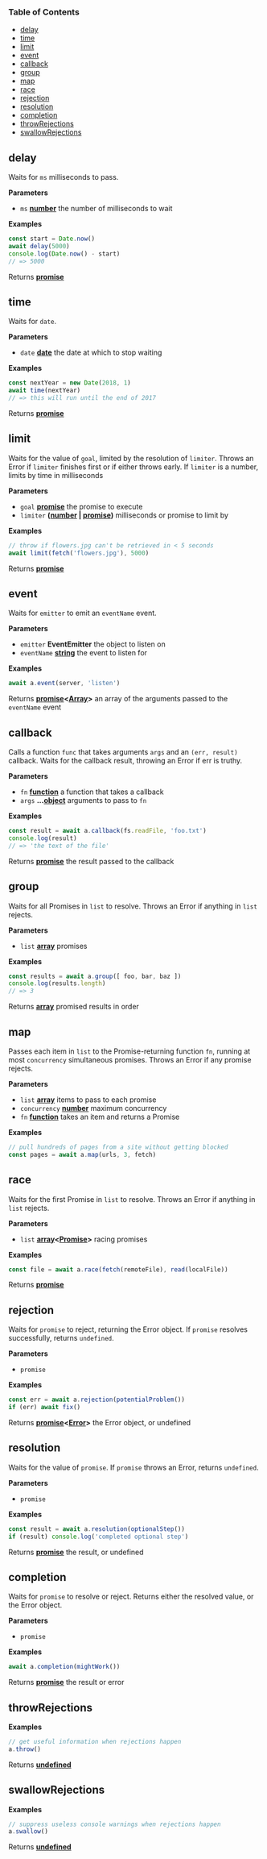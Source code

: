 <!-- Generated by documentation.js. Update this documentation by updating the source code. -->

### Table of Contents

-   [delay](#delay)
-   [time](#time)
-   [limit](#limit)
-   [event](#event)
-   [callback](#callback)
-   [group](#group)
-   [map](#map)
-   [race](#race)
-   [rejection](#rejection)
-   [resolution](#resolution)
-   [completion](#completion)
-   [throwRejections](#throwrejections)
-   [swallowRejections](#swallowrejections)

## delay

Waits for `ms` milliseconds to pass.

**Parameters**

-   `ms` **[number](https://developer.mozilla.org/en-US/docs/Web/JavaScript/Reference/Global_Objects/Number)** the number of milliseconds to wait

**Examples**

```javascript
const start = Date.now()
await delay(5000)
console.log(Date.now() - start)
// => 5000
```

Returns **[promise](https://developer.mozilla.org/en-US/docs/Web/JavaScript/Reference/Global_Objects/Promise)** 

## time

Waits for `date`.

**Parameters**

-   `date` **[date](https://developer.mozilla.org/en-US/docs/Web/JavaScript/Reference/Global_Objects/Date)** the date at which to stop waiting

**Examples**

```javascript
const nextYear = new Date(2018, 1)
await time(nextYear)
// => this will run until the end of 2017
```

Returns **[promise](https://developer.mozilla.org/en-US/docs/Web/JavaScript/Reference/Global_Objects/Promise)** 

## limit

Waits for the value of `goal`, limited by the resolution of `limiter`.
Throws an Error if `limiter` finishes first or if either throws early.
If `limiter` is a number, limits by time in milliseconds

**Parameters**

-   `goal` **[promise](https://developer.mozilla.org/en-US/docs/Web/JavaScript/Reference/Global_Objects/Promise)** the promise to execute
-   `limiter` **([number](https://developer.mozilla.org/en-US/docs/Web/JavaScript/Reference/Global_Objects/Number) \| [promise](https://developer.mozilla.org/en-US/docs/Web/JavaScript/Reference/Global_Objects/Promise))** milliseconds or promise to limit by

**Examples**

```javascript
// throw if flowers.jpg can't be retrieved in < 5 seconds
await limit(fetch('flowers.jpg'), 5000)
```

Returns **[promise](https://developer.mozilla.org/en-US/docs/Web/JavaScript/Reference/Global_Objects/Promise)** 

## event

Waits for `emitter` to emit an `eventName` event.

**Parameters**

-   `emitter` **EventEmitter** the object to listen on
-   `eventName` **[string](https://developer.mozilla.org/en-US/docs/Web/JavaScript/Reference/Global_Objects/String)** the event to listen for

**Examples**

```javascript
await a.event(server, 'listen')
```

Returns **[promise](https://developer.mozilla.org/en-US/docs/Web/JavaScript/Reference/Global_Objects/Promise)&lt;[Array](https://developer.mozilla.org/en-US/docs/Web/JavaScript/Reference/Global_Objects/Array)>** an array of the arguments passed to the `eventName` event

## callback

Calls a function `func` that takes arguments `args` and an `(err, result)` callback.
Waits for the callback result, throwing an Error if err is truthy.

**Parameters**

-   `fn` **[function](https://developer.mozilla.org/en-US/docs/Web/JavaScript/Reference/Statements/function)** a function that takes a callback
-   `args` **...[object](https://developer.mozilla.org/en-US/docs/Web/JavaScript/Reference/Global_Objects/Object)** arguments to pass to `fn`

**Examples**

```javascript
const result = await a.callback(fs.readFile, 'foo.txt')
console.log(result)
// => 'the text of the file'
```

Returns **[promise](https://developer.mozilla.org/en-US/docs/Web/JavaScript/Reference/Global_Objects/Promise)** the result passed to the callback

## group

Waits for all Promises in `list` to resolve.
Throws an Error if anything in `list` rejects.

**Parameters**

-   `list` **[array](https://developer.mozilla.org/en-US/docs/Web/JavaScript/Reference/Global_Objects/Array)** promises

**Examples**

```javascript
const results = await a.group([ foo, bar, baz ])
console.log(results.length)
// => 3
```

Returns **[array](https://developer.mozilla.org/en-US/docs/Web/JavaScript/Reference/Global_Objects/Array)** promised results in order

## map

Passes each item in `list` to the Promise-returning function `fn`,
running at most `concurrency` simultaneous promises.
Throws an Error if any promise rejects.

**Parameters**

-   `list` **[array](https://developer.mozilla.org/en-US/docs/Web/JavaScript/Reference/Global_Objects/Array)** items to pass to each promise
-   `concurrency` **[number](https://developer.mozilla.org/en-US/docs/Web/JavaScript/Reference/Global_Objects/Number)** maximum concurrency
-   `fn` **[function](https://developer.mozilla.org/en-US/docs/Web/JavaScript/Reference/Statements/function)** takes an item and returns a Promise

**Examples**

```javascript
// pull hundreds of pages from a site without getting blocked
const pages = await a.map(urls, 3, fetch)
```

## race

Waits for the first Promise in `list` to resolve.
Throws an Error if anything in `list` rejects.

**Parameters**

-   `list` **[array](https://developer.mozilla.org/en-US/docs/Web/JavaScript/Reference/Global_Objects/Array)&lt;[Promise](https://developer.mozilla.org/en-US/docs/Web/JavaScript/Reference/Global_Objects/Promise)>** racing promises

**Examples**

```javascript
const file = await a.race(fetch(remoteFile), read(localFile))
```

Returns **[promise](https://developer.mozilla.org/en-US/docs/Web/JavaScript/Reference/Global_Objects/Promise)** 

## rejection

Waits for `promise` to reject, returning the Error object.
If `promise` resolves successfully, returns `undefined`.

**Parameters**

-   `promise`  

**Examples**

```javascript
const err = await a.rejection(potentialProblem())
if (err) await fix()
```

Returns **[promise](https://developer.mozilla.org/en-US/docs/Web/JavaScript/Reference/Global_Objects/Promise)&lt;[Error](https://developer.mozilla.org/en-US/docs/Web/JavaScript/Reference/Global_Objects/Error)>** the Error object, or undefined

## resolution

Waits for the value of `promise`.
If `promise` throws an Error, returns `undefined`.

**Parameters**

-   `promise`  

**Examples**

```javascript
const result = await a.resolution(optionalStep())
if (result) console.log('completed optional step')
```

Returns **[promise](https://developer.mozilla.org/en-US/docs/Web/JavaScript/Reference/Global_Objects/Promise)** the result, or undefined

## completion

Waits for `promise` to resolve or reject.
Returns either the resolved value, or the Error object.

**Parameters**

-   `promise`  

**Examples**

```javascript
await a.completion(mightWork())
```

Returns **[promise](https://developer.mozilla.org/en-US/docs/Web/JavaScript/Reference/Global_Objects/Promise)** the result or error

## throwRejections

**Examples**

```javascript
// get useful information when rejections happen
a.throw()
```

Returns **[undefined](https://developer.mozilla.org/en-US/docs/Web/JavaScript/Reference/Global_Objects/undefined)** 

## swallowRejections

**Examples**

```javascript
// suppress useless console warnings when rejections happen
a.swallow()
```

Returns **[undefined](https://developer.mozilla.org/en-US/docs/Web/JavaScript/Reference/Global_Objects/undefined)** 
